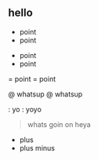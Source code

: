 ## hello

- point
- point

* point
* point

= point
= point

@ whatsup
@ whatsup

: yo
: yoyo

> whats goin on
> heya

+ plus 
+ plus minus
